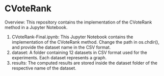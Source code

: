 # CVoteRank
Overview: This repository contains the implementation of the CVoteRank method in a Jupyter Notebook.

 1. CVoteRank-Final.ipynb: This Jupyter Notebook contains the implementation of the CVoteRank method. Change the path in os.chdir(), and provide the dataset name in the CSV format.
 2. dataset: A folder containing 12 datasets in CSV format used for the experiments. Each dataset represents a graph.
 3. results: The computed results are stored inside the dataset folder of the respective name of the dataset.

